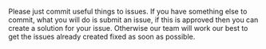 Please just commit useful things to issues.
If you have something else to commit, what you will do is submit an issue, if this is approved then you can create a solution for your issue.
Otherwise our team will work our best to get the issues already created fixed as soon as possible.
